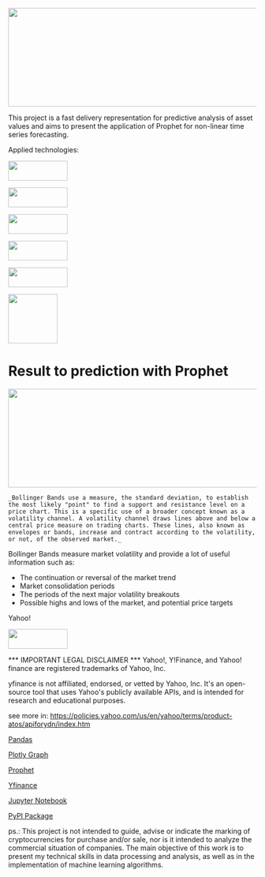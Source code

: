 <p align="center">
  <img width="1000" height="200" src="https://user-images.githubusercontent.com/87772120/159756370-7d72fcc8-26f7-44dc-b7d6-9b751cca80ed.png"
       </p>



This project is a fast delivery representation for predictive analysis of asset values and aims to present the application of Prophet for non-linear time series forecasting.

Applied technologies:

<p align="left">
	<img width="120" height="40"  src="https://user-images.githubusercontent.com/87772120/159754471-50912611-bc05-4dd6-8e56-5a678c22b7a3.png"
	     </p>
	

<p align="left">
	<img width="120" height="40"  src="https://user-images.githubusercontent.com/87772120/159750038-040ff478-07b8-45dc-9677-644cf9331a3e.png"
	     </p>

	
<p align="left">
	<img width="120" height="40" src="https://user-images.githubusercontent.com/87772120/159751017-a48e40fb-ccd6-49ad-8f12-5b5812c38066.png"]
	     </p> 

	
<p align="left">
	<img width="120" height="40" src="https://user-images.githubusercontent.com/87772120/159752663-21ce91b4-b582-4a35-bab5-a78a52652115.png"
	     </p>

	
<p align="left">
	<img width="120" height="40" src="https://user-images.githubusercontent.com/87772120/159754895-6005d1d0-acc0-4e88-bc20-403be6981c88.png"
	     </p>

	
	
<p align="left">
	<img width="100" height="100" src="https://user-images.githubusercontent.com/87772120/159752194-2aa266d8-14cf-4918-add1-cebf96f0d0a6.png"
	     </p>
	

	
# Result to prediction with Prophet


<p align="center">
	<img width="800" height="200" src="https://user-images.githubusercontent.com/87772120/159749243-0c1d791e-0572-4cad-ac21-af4713521c4c.png"
	     </p>
					  
				   

	_Bollinger Bands use a measure, the standard deviation, to establish the most likely "point" to find a support and resistance level on a price chart. This is a specific use of a broader concept known as a volatility channel. A volatility channel draws lines above and below a central price measure on trading charts. These lines, also known as envelopes or bands, increase and contract according to the volatility, or not, of the observed market._

Bollinger Bands measure market volatility and provide a lot of useful information such as:

* The continuation or reversal of the market trend
* Market consolidation periods
* The periods of the next major volatility breakouts
* Possible highs and lows of the market, and potential price targets



Yahoo!
<p align="left">
	<img width="120" height="40" src="https://user-images.githubusercontent.com/87772120/159743137-637bee94-8553-4b5c-8592-15397e6cc7ee.png"
	     </p>

*** IMPORTANT LEGAL DISCLAIMER ***
Yahoo!, Y!Finance, and Yahoo! finance are registered trademarks of Yahoo, Inc.

yfinance is not affiliated, endorsed, or vetted by Yahoo, Inc. It's an open-source tool that uses Yahoo's publicly available APIs, and is intended for research and educational purposes.

see more in: https://policies.yahoo.com/us/en/yahoo/terms/product-atos/apiforydn/index.htm
	
[Pandas](https://pandas.pydata.org/docs/)
	
[Plotly Graph](https://plotly.com/python-api-reference/generated/plotly.graph_objects.Figure.html)
	
[Prophet](https://facebook.github.io/prophet/)
	
[Yfinance](https://pypi.org/project/yfinance/)
	
[Jupyter Notebook](https://jupyter.org/)
	
[PyPI Package](https://pypi.org/)

	
ps.: This project is not intended to guide, advise or indicate the marking of cryptocurrencies for purchase and/or sale, nor is it intended to analyze the commercial situation of companies. The main objective of this work is to present my technical skills in data processing and analysis, as well as in the implementation of machine learning algorithms.
